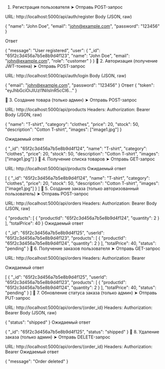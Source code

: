 1. Регистрация пользователя
➤ Отправь POST-запрос

URL: http://localhost:5000/api/auth/register
Body (JSON, raw)

{
    "name": "John Doe",
    "email": "john@example.com",
    "password": "123456"
}

Ответ

{
    "message": "User registered",
    "user": {
        "_id": "65f2c3d456a7b5e8b9d4f123",
        "name": "John Doe",
        "email": "john@example.com",
        "role": "customer"
    }
}
📌 2. Авторизация (получение JWT-токена)
➤ Отправь POST-запрос

URL: http://localhost:5000/api/auth/login
Body (JSON, raw)

{
    "email": "john@example.com",
    "password": "123456"
}
Ответ 
{
    "token": "eyJhbGciOiJIUzI1NiIsInR5cCI6..."
}


📌 3. Создание товара (только админ)
➤ Отправь POST-запрос

URL: http://localhost:5000/api/products
Headers:
Authorization: Bearer <YOUR-TOKEN>
Body (JSON, raw)

{
    "name": "T-shirt",
    "category": "clothes",
    "price": 20,
    "stock": 50,
    "description": "Cotton T-shirt",
    "images": ["image1.jpg"]
}

Ожидаемый ответ

{
    "_id": "65f2c3d456a7b5e8b9d4f124",
    "name": "T-shirt",
    "category": "clothes",
    "price": 20,
    "stock": 50,
    "description": "Cotton T-shirt",
    "images": ["image1.jpg"]
}
📌 4. Получение списка товаров
➤ Отправь GET-запрос

URL: http://localhost:5000/api/products
Ожидаемый ответ

[
    {
        "_id": "65f2c3d456a7b5e8b9d4f124",
        "name": "T-shirt",
        "category": "clothes",
        "price": 20,
        "stock": 50,
        "description": "Cotton T-shirt",
        "images": ["image1.jpg"]
    }
]
📌 5. Создание заказа (только авторизованный пользователь)
➤ Отправь POST-запрос

URL: http://localhost:5000/api/orders
Headers:
Authorization: Bearer <YOUR-TOKEN>
Body (JSON, raw)

{
    "products": [
        { "productId": "65f2c3d456a7b5e8b9d4f124", "quantity": 2 }
    ],
    "totalPrice": 40
}
Ожидаемый ответ

{
    "_id": "65f2c3d456a7b5e8b9d4f125",
    "userId": "65f2c3d456a7b5e8b9d4f123",
    "products": [
        {
            "productId": "65f2c3d456a7b5e8b9d4f124",
            "quantity": 2
        }
    ],
    "totalPrice": 40,
    "status": "pending"
}
📌 6. Получение заказов пользователя
➤ Отправь GET-запрос

URL: http://localhost:5000/api/orders
Headers:
Authorization: Bearer <YOUR-TOKEN>

Ожидаемый ответ

[
    {
        "_id": "65f2c3d456a7b5e8b9d4f125",
        "userId": "65f2c3d456a7b5e8b9d4f123",
        "products": [
            {
                "productId": "65f2c3d456a7b5e8b9d4f124",
                "quantity": 2
            }
        ],
        "totalPrice": 40,
        "status": "pending"
    }
]
📌 7. Обновление статуса заказа (только админ)
➤ Отправь PUT-запрос

URL: http://localhost:5000/api/orders/{order_id}
Headers:
Authorization: Bearer <ADMIN-TOKEN>
Body (JSON, raw)

{
    "status": "shipped"
}
Ожидаемый ответ

{
    "_id": "65f2c3d456a7b5e8b9d4f125",
    "status": "shipped"
}
📌 8. Удаление заказа (только админ)
➤ Отправь DELETE-запрос

URL: http://localhost:5000/api/orders/{order_id}
Headers:
Authorization: Bearer <ADMIN-TOKEN>
Ожидаемый ответ

{
    "message": "Order deleted"
}
